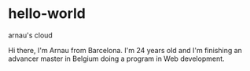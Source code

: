 # hello-world
arnau's cloud

Hi there, I'm Arnau from Barcelona. I'm 24 years old and I'm finishing an advancer master in Belgium doing a program in Web development.
